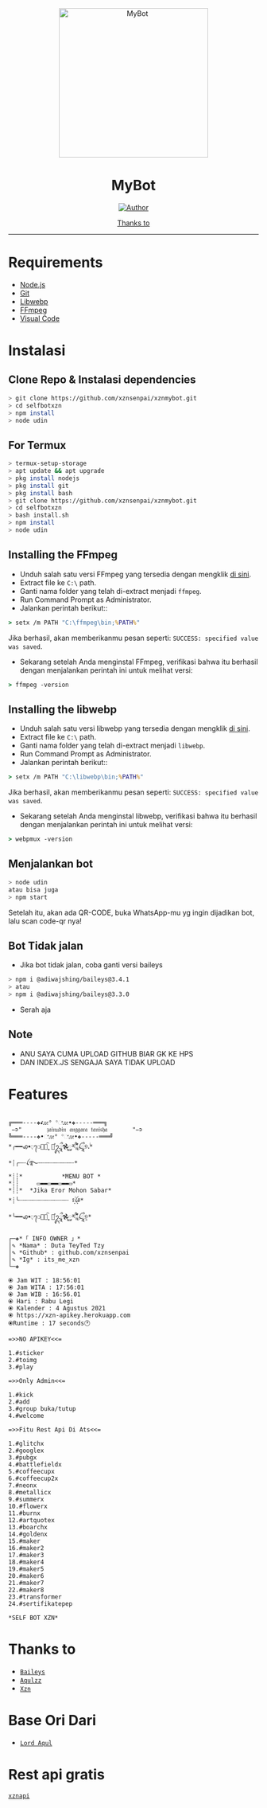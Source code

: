 <div align="center">
<img src="https://telegra.ph/file/0e9f55fefc50ff85ab663.jpg" alt="MyBot" width="300" />

# MyBot

>
>
>

<p align="center">
  <a href="https://github.com/zainudinafgan"><img title="Author" src="https://img.shields.io/badge/Author-ZainudinAnggara-red.svg?style=for-the-badge&logo=github" /></a>
</p>

<p align="center">
  <a href="https://github.com/zainudinafgan/MyBot#thanks-to">Thanks to</a>
</p>
</div>


---



# Requirements
* [Node.js](https://nodejs.org/en/)
* [Git](https://git-scm.com/downloads)
* [Libwebp](https://developers.google.com/speed/webp/download)
* [FFmpeg](https://github.com/BtbN/FFmpeg-Builds/releases)
* [Visual Code](https://code.visualstudio.com)

# Instalasi
## Clone Repo & Instalasi dependencies
```bash
> git clone https://github.com/xznsenpai/xznmybot.git
> cd selfbotxzn
> npm install
> node udin
```
## For Termux
```bash
> termux-setup-storage
> apt update && apt upgrade
> pkg install nodejs
> pkg install git
> pkg install bash
> git clone https://github.com/xznsenpai/xznmybot.git
> cd selfbotxzn
> bash install.sh
> npm install
> node udin
```

## Installing the FFmpeg
* Unduh salah satu versi FFmpeg yang tersedia dengan mengklik [di sini](https://www.gyan.dev/ffmpeg/builds/).
* Extract file ke `C:\` path.
* Ganti nama folder yang telah di-extract menjadi `ffmpeg`.
* Run Command Prompt as Administrator.
* Jalankan perintah berikut::
```cmd
> setx /m PATH "C:\ffmpeg\bin;%PATH%"
```
Jika berhasil, akan memberikanmu pesan seperti: `SUCCESS: specified value was saved`.
* Sekarang setelah Anda menginstal FFmpeg, verifikasi bahwa itu berhasil dengan menjalankan perintah ini untuk melihat versi:
```cmd
> ffmpeg -version
```


## Installing the libwebp
* Unduh salah satu versi libwebp yang tersedia dengan mengklik [di sini](https://developers.google.com/speed/webp/download).
* Extract file ke `C:\` path.
* Ganti nama folder yang telah di-extract menjadi `libwebp`.
* Run Command Prompt as Administrator.
* Jalankan perintah berikut::
```cmd
> setx /m PATH "C:\libwebp\bin;%PATH%"
```
Jika berhasil, akan memberikanmu pesan seperti: `SUCCESS: specified value was saved`.
* Sekarang setelah Anda menginstal libwebp, verifikasi bahwa itu berhasil dengan menjalankan perintah ini untuk melihat versi:
```cmd
> webpmux -version
```

## Menjalankan bot
```bash
> node udin
atau bisa juga
> npm start
```

 Setelah itu, akan ada QR-CODE, buka WhatsApp-mu yg ingin dijadikan bot, lalu scan code-qr nya!

## Bot Tidak jalan
- Jika bot tidak jalan, coba ganti versi baileys
```bash
> npm i @adiwajshing/baileys@3.4.1
> atau
> npm i @adiwajshing/baileys@3.3.0
```
- Serah aja 

## Note
- ANU SAYA CUMA UPLOAD GITHUB BIAR GK KE HPS
- DAN INDEX.JS SENGAJA SAYA TIDAK UPLOAD

# Features
```

╔═══----❖•ೋ° °ೋ•❖-----═══╗
  ➲"       𝔷𝔞𝔦𝔫𝔲𝔡𝔦𝔫 𝔞𝔫𝔤𝔤𝔞𝔯𝔞 𝔱𝔞𝔫𝔦𝔰𝔥𝔞       " ➲
╚═══----❖•ೋ° °ೋ•❖-----═══╝
*╭━━ꩉ𖧹ᜓ᭢❍⃝⃘۪۪۪͡ ཻ̣֯ᬉཷ𖣘࿆ཪֺֹ໋ཱི࣯᳝ׄ፞͛ꪶཷ୭⸼۬࣪*
*┊╭┄┈ꪶ࿐┄┈┄┈┄┈┄┈┄┈*
*┊┆*           *MENU BOT *           
*┊┆     ▭▬▬▭▬▬▭▬▬▭*
*┊┆*  *Jika Eror Mohon Sabar*
*┊╰┈┄┈┄┈┄┈┄┈┄┈┈┄┈ ཿ⸼۬࣪ꪶ⸼༅*
*╰━━ꩉ𖧹ᜓ᭢❍⃝⃘۪۪۪͡ ཻ̣֯ᬉཷ𖣘࿆ཪֺֹ໋ཱི࣯᳝ׄ፞͛ꪶཷ୭͓*

┌─❖*「 INFO OWNER 」*
│✎ *Nama* : Duta TeyTed Tzy
│✎ *Github* : github.com/xznsenpai
│✎ *Ig* : its_me_xzn
└─❖

⦿ Jam WIT : 18:56:01
⦿ Jam WITA : 17:56:01
⦿ Jam WIB : 16:56.01
⦿ Hari : Rabu Legi
⦿ Kalender : 4 Agustus 2021
⦿ https://xzn-apikey.herokuapp.com
⦿Runtime : 17 seconds🕐

=>>NO APIKEY<<=

1.#sticker
2.#toimg
3.#play

=>>Only Admin<<=

1.#kick
2.#add
3.#group buka/tutup
4.#welcome

=>>Fitu Rest Api Di Ats<<=

1.#glitchx
2.#googlex
3.#pubgx
4.#battlefieldx
5.#coffeecupx
6.#coffeecup2x
7.#neonx
8.#metallicx
9.#summerx
10.#flowerx
11.#burnx
12.#artquotex
13.#boarchx
14.#goldenx
15.#maker
16.#maker2
17.#maker3
18.#maker4
19.#maker5
20.#maker6
21.#maker7
22.#maker8
23.#transformer
24.#sertifikatepep

*SELF BOT XZN*
```
# Thanks to
* [`Baileys`](https://github.com/adiwajshing/Baileys)
* [`Aqulzz`](https://github.com/zennn08)
* [`Xzn`](https://github.com/xznsenpai)

# Base Ori Dari
* [`Lord Aqul`](https://github.com/zennn08/BaseSelfBot)

# Rest api gratis
[`xznapi`](https://xzn-apikey.herokuapp.com)